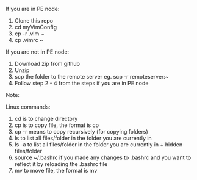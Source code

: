 If you are in PE node:

1. Clone this repo
2. cd myVimConfig
3. cp -r .vim ~
4. cp .vimrc ~

If you are not in PE node:

1. Download zip from github
2. Unzip
3. scp the folder to the remote server eg. scp -r <folder> remoteserver:~
4. Follow step 2 - 4 from the steps if you are in PE node

Note:

Linux commands:

1. cd is to change directory
2. cp is to copy file, the format is cp <file you want to copy> <destination directory>
3. cp -r means to copy recursively (for copying folders)
4. ls to list all files/folder in the folder you are currently in
5. ls -a to list all files/folder in the folder you are currently in + hidden files/folder
6. source ~/.bashrc if you made any changes to .bashrc and you want to reflect it by reloading the .bashrc file
7. mv to move file, the format is mv <file you want to move> <destination directory>
